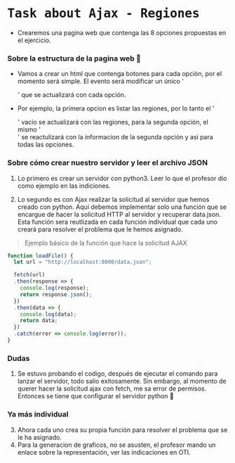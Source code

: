 # <samp>Task about Ajax - Regiones</samp>
- Crearemos una pagina web que contenga las 8 opciones propuestas en el ejercicio.

### Sobre la estructura de la pagina web :eyes:
- Vamos a crear un html que contenga botones para cada opción, por el momento será simple. El evento será modificar un único '<div>' que se actualizará con cada opción. 

- Por ejemplo, la primera opcion es listar las regiones, por lo tanto el '<div>' vacio se actualizará con las regiones, para la segunda opción, el mismo '<div>' se reactulizará con la informacion de la segunda opción y asi para todas las opciones.

### Sobre cómo crear nuestro servidor y leer el archivo JSON
1. Lo primero es crear un servidor con python3. Leer lo que el profesor dio como ejemplo en las indiciones.

2. Lo segundo es con Ajax realizar la solicitud al servidor que hemos creado con python. Aqui debemos implementar solo una función que se encargue de hacer la solicitud HTTP al servidor y recuperar data.json. Esta función sera reutlizada en cada función individual que cada uno creará para resolver el problema que le hemos asignado.

> Ejemplo básico de la función que hace la solicitud AJAX
```javascript
function loadFile() {
  let url = "http://localhost:8000/data.json";

  fetch(url)
  .then(response => {
    console.log(response);
    return response.json();
  })
  .then(data => {
    console.log(data);
    return data;
  })
  .catch(error => console.log(error));
}

```
### Dudas 
1. Se estuvo probando el codigo, después de ejecutar el comando para lanzar el servidor, todo salio exitosamente. Sin embargo, al momento de querer hacer la solicitud ajax con fetch, me sa error de permisos. Entonces se tiene que configurar el servidor python :new_moon_with_face:

### Ya más individual
3. Ahora cada uno crea su propia función para resolver el problema que se le ha asignado.
4. Para la generacion de graficos, no se asusten, el profesor mando un enlace sobre la representación, ver las indicaciones en OTI.
